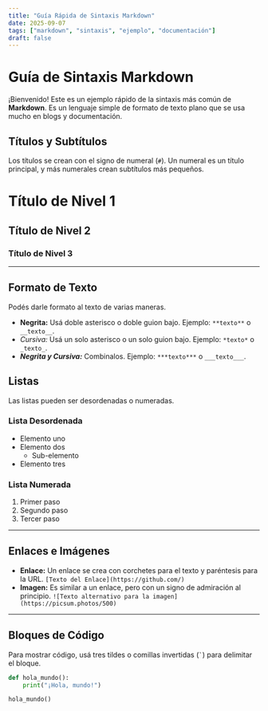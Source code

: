 ```yaml
---
title: "Guía Rápida de Sintaxis Markdown"
date: 2025-09-07
tags: ["markdown", "sintaxis", "ejemplo", "documentación"]
draft: false
---
```

# Guía de Sintaxis Markdown

¡Bienvenido! Este es un ejemplo rápido de la sintaxis más común de **Markdown**. Es un lenguaje simple de formato de texto plano que se usa mucho en blogs y documentación.

## Títulos y Subtítulos

Los títulos se crean con el signo de numeral (`#`). Un numeral es un título principal, y más numerales crean subtítulos más pequeños.

# Título de Nivel 1
## Título de Nivel 2
### Título de Nivel 3

---

## Formato de Texto

Podés darle formato al texto de varias maneras.

* **Negrita:** Usá doble asterisco o doble guion bajo. Ejemplo: `**texto**` o `__texto__`.
* *Cursiva:* Usá un solo asterisco o un solo guion bajo. Ejemplo: `*texto*` o `_texto_`.
* **_Negrita y Cursiva:_** Combinalos. Ejemplo: `***texto***` o `___texto___`.

## Listas

Las listas pueden ser desordenadas o numeradas.

### Lista Desordenada

* Elemento uno
* Elemento dos
    * Sub-elemento
* Elemento tres

### Lista Numerada

1.  Primer paso
2.  Segundo paso
3.  Tercer paso

---

## Enlaces e Imágenes

* **Enlace:** Un enlace se crea con corchetes para el texto y paréntesis para la URL.
    `[Texto del Enlace](https://github.com/)`
* **Imagen:** Es similar a un enlace, pero con un signo de admiración al principio.
    `![Texto alternativo para la imagen](https://picsum.photos/500)`

---

## Bloques de Código

Para mostrar código, usá tres tildes o comillas invertidas (`` ` ``) para delimitar el bloque.

```python
def hola_mundo():
    print("¡Hola, mundo!")

hola_mundo()
